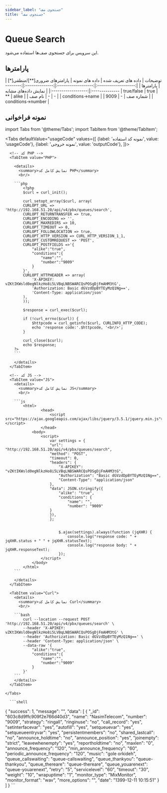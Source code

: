 ```yaml
---
sidebar_label: "جستجوی صف"
title: "جستجوی صف"
---
```



# Queue Search

این سرویس برای جستجوی صف‌ها استفاده می‌شود.

## پارامتر‌ها
<div class="custom-table">
|       توضیحات       | داده های تعریف شده | داده های نمونه | پارامترهای ضروری[**]/منطقی[*] |      پارامترها     |
|:-------------------:|:------------------:|:--------------:|:----------------------:|:------------------:|
| نمایش داده‌های مشابه |     true/false     |      true      |           **           |        alike       |
|        نام صف       |          -         |        -       |                        |  conditions->name  |
|       شماره صف      |          -         |      9009      |                        | conditions->number |

</div>

## نمونه فراخوانی


<!--  -->

import Tabs from '@theme/Tabs';
import TabItem from '@theme/TabItem';

<Tabs
  defaultValue="usageCode"
  values={[
    {label: 'نمونه کد استفاده', value: 'usageCode'},
    {label: 'نمونه خروجی', value: 'outputCode'},
  ]}>

  <!-- تب نمونه کد استفاده -->
  <TabItem value="usageCode">
    <Tabs
      defaultValue="PHP"
      values={[
        {label: 'PHP', value: 'PHP'},
        {label: 'JS', value: 'JS'},
        {label: 'Curl', value: 'Curl'},
      ]}>

      <!-- کد PHP -->
      <TabItem value="PHP">
	  
        <details>
          <summary>نمایش کامل کد PHP</summary>
          <br/>

		```php
			<?php
			$curl = curl_init();

			curl_setopt_array($curl, array(
			CURLOPT_URL => 'http://192.168.51.20/api/v4/pbx/queues/search',
			CURLOPT_RETURNTRANSFER => true,
			CURLOPT_ENCODING => '',
			CURLOPT_MAXREDIRS => 10,
			CURLOPT_TIMEOUT => 0,
			CURLOPT_FOLLOWLOCATION => true,
			CURLOPT_HTTP_VERSION => CURL_HTTP_VERSION_1_1,
			CURLOPT_CUSTOMREQUEST => 'POST',
			CURLOPT_POSTFIELDS =>'{
				"alike":"true",
				"conditions":{
					"name":"",
					"number":"9009"
				}
			}',
			CURLOPT_HTTPHEADER => array(
				'X-APIKEY: vZKtIKWsld0egNlkzHo8i5LVBqLNBSWARCQsPOSgDjFmAHM3tG',
				'Authorization: Basic dGVzdDpBYTEyMzQ1Ng==',
				'Content-Type: application/json'
			),
			));

			$response = curl_exec($curl);

			if (!curl_errno($curl)) {
				$httpcode = curl_getinfo($curl, CURLINFO_HTTP_CODE);
				echo 'response code:'.$httpcode, '<br/>';
			}

			curl_close($curl);
			echo $response;
		?>
		```

        </details>
      </TabItem>

      <!-- کد JS -->
      <TabItem value="JS">
        <details>
          <summary>نمایش کامل کد JS</summary>
          <br/>

		```js
			<html>
					<head>
						<script src="https://ajax.googleapis.com/ajax/libs/jquery/3.5.1/jquery.min.js"></script>
					</head>
				<body>
					<script>
						var settings = {
						"url": "http://192.168.51.20/api/v4/pbx/queues/search",
						"method": "POST",
						"timeout": 0,
						"headers": {
							"X-APIKEY": "vZKtIKWsld0egNlkzHo8i5LVBqLNBSWARCQsPOSgDjFmAHM3tG",
							"Authorization": "Basic dGVzdDpBYTEyMzQ1Ng==",
							"Content-Type": "application/json"
						},
						"data": JSON.stringify({
							"alike": "true",
							"conditions": {
								"name": "",
								"number": "9009"
						}
						}),
						};


							$.ajax(settings).always(function (jqXHR) {
								console.log("response code: " + jqXHR.status + " " + jqXHR.statusText);
								console.log("response body: " + jqXHR.responseText);
							});
					</script>
				</body>
			</html>
		```

        </details>
      </TabItem>

      <TabItem value="Curl">
        <details>
          <summary>نمایش کامل کد Curl</summary>
          <br/>

		```bash
			curl --location --request POST 'http://192.168.51.20/api/v4/pbx/queues/search' \
			--header 'X-APIKEY: vZKtIKWsld0egNlkzHo8i5LVBqLNBSWARCQsPOSgDjFmAHM3tG' \
			--header 'Authorization: Basic dGVzdDpBYTEyMzQ1Ng==' \
			--header 'Content-Type: application/json' \
			--data-raw '{
				"alike":"true",
				"conditions":{
					"name":"",
					"number":"9009"
				}
			}'
		```
        </details>
      </TabItem>

    </Tabs>
  </TabItem>

  <TabItem value="outputCode">

      ```shell
{
    "success": 1,
    "message": "",
    "data": [
        {
            "_id": "603c8d9ffc909f2e766d40d3",
            "name": "NasimTelecom",
            "number": "9009",
            "strategy": "ringall",
            "ringinuse": "no",
            "call_record": "yes",
            "setinterfacevar": "yes",
            "autofill": "yes",
            "setqueuevar": "yes",
            "setqueueentryvar": "yes",
            "persistentmembers": "no",
            "shared_lastcall": "no",
            "announce_holdtime": "no",
            "announce_position": "yes",
            "joinempty": "strict",
            "leavewhenempty": "yes",
            "reportholdtime": "no",
            "maxlen": "0",
            "announce_frequency": "120",
            "min_announce_frequency": "60",
            "periodic_announce_frequency": "120",
            "music": "gole orkideh",
            "queue_callswaiting": "queue-callswaiting",
            "queue_thankyou": "queue-thankyou",
            "queue_thereare": "queue-thereare",
            "queue_youarenext": "queue-youarenext",
            "retry": "5",
            "servicelevel": "60",
            "timeout": "30",
            "weight": "10",
            "wrapuptime": "1",
            "monitor_type": "MixMonitor",
            "monitor_format": "wav",
            "more_options": "",
            "date": "1399-12-11 10:15:51"
        }
    ]
}
      ```
  </TabItem>

</Tabs>
